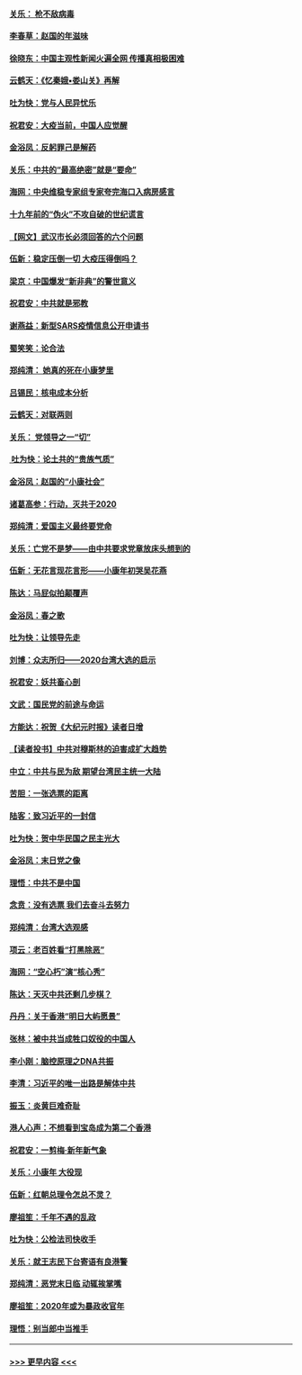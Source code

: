 #### [关乐： 枪不敌病毒](../pages/nsc993/n11826746.md?t=01281355) 
#### [李春草：赵国的年滋味](../pages/nsc993/n11826321.md?t=01281355) 
#### [徐晓东：中国主观性新闻火遍全网 传播真相极困难](../pages/nsc993/n11826508.md?t=01281355) 
#### [云鹤天：《忆秦娥▪娄山关》再解](../pages/nsc993/n11824682.md?t=01281355) 
#### [吐为快：党与人民异忧乐](../pages/nsc993/n11824660.md?t=01281355) 
#### [祝君安：大疫当前，中国人应觉醒](../pages/nsc993/n11821946.md?t=01281355) 
#### [金浴凤：反躬罪己是解药](../pages/nsc993/n11820280.md?t=01281355) 
#### [关乐：中共的“最高绝密”就是“要命”](../pages/nsc993/n11816946.md?t=01281355) 
#### [海网：中央维稳专家组专家夸完海口入病房感言](../pages/nsc993/n11815138.md?t=01281355) 
#### [十九年前的“伪火”不攻自破的世纪谎言](../pages/nsc993/n11813238.md?t=01281355) 
#### [【网文】武汉市长必须回答的六个问题](../pages/nsc993/n11813848.md?t=01281355) 
#### [伍新：稳定压倒一切 大疫压得倒吗？](../pages/nsc993/n11812634.md?t=01281355) 
#### [梁京：中国爆发“新非典”的警世意义](../pages/nsc993/n11812554.md?t=01281355) 
#### [祝君安：中共就是邪教](../pages/nsc993/n11812431.md?t=01281355) 
#### [谢燕益：新型SARS疫情信息公开申请书](../pages/nsc993/n11808840.md?t=01281355) 
#### [蜀笑笑：论合法](../pages/nsc993/n11808064.md?t=01281355) 
#### [郑纯清： 她真的死在小康梦里](../pages/nsc993/n11806623.md?t=01281355) 
#### [吕锡民：核电成本分析](../pages/nsc993/n11806284.md?t=01281355) 
#### [云鹤天：对联两则](../pages/nsc993/n11805957.md?t=01281355) 
#### [关乐： 党领导之一“切”](../pages/nsc993/n11804505.md?t=01281355) 
#### [ 吐为快：论土共的“贵族气质”](../pages/nsc993/n11804490.md?t=01281355) 
#### [金浴凤：赵国的“小康社会”](../pages/nsc993/n11804452.md?t=01281355) 
#### [诸葛高参：行动，灭共于2020](../pages/nsc993/n11804120.md?t=01281355) 
#### [郑纯清：爱国主义最终要党命](../pages/nsc993/n11802197.md?t=01281355) 
#### [关乐：亡党不是梦——由中共要求党章放床头想到的](../pages/nsc993/n11802156.md?t=01281355) 
#### [伍新：无花言现花言形——小康年初哭吴花燕](../pages/nsc993/n11800044.md?t=01281355) 
#### [陈达：马屁似拍颠覆声](../pages/nsc993/n11800010.md?t=01281355) 
#### [金浴凤：春之歌](../pages/nsc993/n11797687.md?t=01281355) 
#### [吐为快：让领导先走](../pages/nsc993/n11797512.md?t=01281355) 
#### [刘博：众志所归——2020台湾大选的启示](../pages/nsc993/n11796878.md?t=01281355) 
#### [祝君安：妖共畜心剖](../pages/nsc993/n11794273.md?t=01281355) 
#### [文武：国民党的前途与命运](../pages/nsc993/n11794198.md?t=01281355) 
#### [方能达：祝贺《大纪元时报》读者日增](../pages/nsc993/n11793807.md?t=01281355) 
#### [【读者投书】中共对穆斯林的迫害成扩大趋势](../pages/nsc993/n11791371.md?t=01281355) 
#### [中立：中共与民为敌 期望台湾民主统一大陆](../pages/nsc993/n11790392.md?t=01281355) 
#### [苦胆：一张选票的距离](../pages/nsc993/n11788914.md?t=01281355) 
#### [陆客：致习近平的一封信](../pages/nsc993/n11788867.md?t=01281355) 
#### [吐为快：贺中华民国之民主光大](../pages/nsc993/n11788618.md?t=01281355) 
#### [金浴凤：末日党之像](../pages/nsc993/n11787475.md?t=01281355) 
#### [理悟：中共不是中国](../pages/nsc993/n11787463.md?t=01281355) 
#### [念贲：没有选票  我们去奋斗去努力](../pages/nsc993/n11787398.md?t=01281355) 
#### [郑纯清：台湾大选观感](../pages/nsc993/n11786210.md?t=01281355) 
#### [项云：老百姓看“打黑除恶”](../pages/nsc993/n11785398.md?t=01281355) 
#### [海网：“空心朽”演“核心秀”](../pages/nsc993/n11783874.md?t=01281355) 
#### [陈达：天灭中共还剩几步棋？](../pages/nsc993/n11783719.md?t=01281355) 
#### [丹丹：关于香港“明日大屿愿景”](../pages/nsc993/n11783273.md?t=01281355) 
#### [张林：被中共当成牲口奴役的中国人](../pages/nsc993/n11782397.md?t=01281355) 
#### [李小刚：脑控原理之DNA共振](../pages/nsc993/n11780962.md?t=01281355) 
#### [李清：习近平的唯一出路是解体中共](../pages/nsc993/n11780866.md?t=01281355) 
#### [振玉：炎黄巨难奇耻](../pages/nsc993/n11779632.md?t=01281355) 
#### [港人心声：不想看到宝岛成为第二个香港](../pages/nsc993/n11778817.md?t=01281355) 
#### [祝君安：一剪梅‧新年新气象](../pages/nsc993/n11776340.md?t=01281355) 
#### [关乐：小康年 大役现](../pages/nsc993/n11774213.md?t=01281355) 
#### [伍新：红朝总理令怎总不灵？](../pages/nsc993/n11770813.md?t=01281355) 
#### [廖祖笙：千年不遇的乱政](../pages/nsc993/n11770373.md?t=01281355) 
#### [吐为快：公检法司快收手](../pages/nsc993/n11770359.md?t=01281355) 
#### [关乐：就王志民下台寄语有良港警](../pages/nsc993/n11769903.md?t=01281355) 
#### [郑纯清：恶党末日临 动辄挨掌嘴](../pages/nsc993/n11769356.md?t=01281355) 
#### [廖祖笙：2020年或为暴政收官年](../pages/nsc993/n11768216.md?t=01281355) 
#### [理悟：别当郎中当推手](../pages/nsc993/n11768243.md?t=01281355) 

----
#### [ >>> 更早内容 <<< ](../indexes/nsc993-earlier.md)
